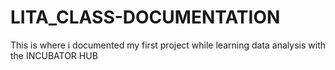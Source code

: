# LITA_CLASS-DOCUMENTATION
This is where i documented my first project while learning data analysis with the INCUBATOR HUB

